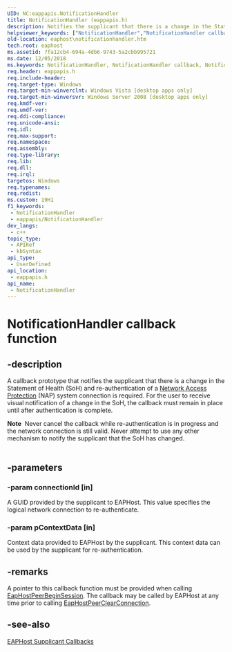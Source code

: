 ```yaml
---
UID: NC:eappapis.NotificationHandler
title: NotificationHandler (eappapis.h)
description: Notifies the supplicant that there is a change in the Statement of Health (SoH) and re-authentication of a Network Access Protection (NAP) system connection is required.
helpviewer_keywords: ["NotificationHandler","NotificationHandler callback","NotificationHandler callback function [EAPHost]","eaphost.notificationhandler","eappapis/NotificationHandler"]
old-location: eaphost\notificationhandler.htm
tech.root: eaphost
ms.assetid: 7fa12cb4-694a-4db6-9743-5a2cbb995721
ms.date: 12/05/2018
ms.keywords: NotificationHandler, NotificationHandler callback, NotificationHandler callback function [EAPHost], eaphost.notificationhandler, eappapis/NotificationHandler
req.header: eappapis.h
req.include-header: 
req.target-type: Windows
req.target-min-winverclnt: Windows Vista [desktop apps only]
req.target-min-winversvr: Windows Server 2008 [desktop apps only]
req.kmdf-ver: 
req.umdf-ver: 
req.ddi-compliance: 
req.unicode-ansi: 
req.idl: 
req.max-support: 
req.namespace: 
req.assembly: 
req.type-library: 
req.lib: 
req.dll: 
req.irql: 
targetos: Windows
req.typenames: 
req.redist: 
ms.custom: 19H1
f1_keywords:
 - NotificationHandler
 - eappapis/NotificationHandler
dev_langs:
 - c++
topic_type:
 - APIRef
 - kbSyntax
api_type:
 - UserDefined
api_location:
 - eappapis.h
api_name:
 - NotificationHandler
---
```


# NotificationHandler callback function


## -description

A callback prototype that notifies the supplicant that there is a change  in the Statement of Health (SoH) and re-authentication of a <a href="/windows/desktop/NAP/network-access-protection-start-page">Network Access Protection</a> (NAP) system connection is required. For the user to receive visual notification of a change in the SoH, the callback must remain in place until after authentication is complete.
<div class="alert"><b>Note</b>  Never cancel the callback while re-authentication is in progress and the network connection is still valid. Never attempt to use any other mechanism to notify the supplicant that the SoH has changed.  </div><div> </div>

## -parameters

### -param connectionId [in]

A GUID provided by the supplicant to EAPHost. This value specifies the logical network connection to re-authenticate.

### -param pContextData [in]

Context data provided to EAPHost by the supplicant. This context data can be used by the supplicant for re-authentication.

## -remarks

A pointer to this callback function must be provided when calling <a href="/previous-versions/windows/desktop/api/eappapis/nf-eappapis-eaphostpeerbeginsession">EapHostPeerBeginSession</a>. The callback may be called by EAPHost at any time prior to calling <a href="/previous-versions/windows/desktop/api/eappapis/nf-eappapis-eaphostpeerclearconnection">EapHostPeerClearConnection</a>.

## -see-also

[EAPHost Supplicant Callbacks](/windows/win32/eaphost/eap-host-supplicant-callbacks)

